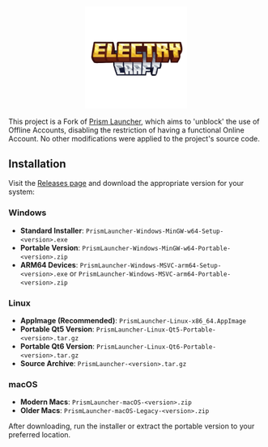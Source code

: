 <p align="center">
<picture>
  <source media="(prefers-color-scheme: dark)" srcset="/program_info/org.prismlauncher.PrismLauncher.logo-darkmode.svg">
  <source media="(prefers-color-scheme: light)" srcset="/program_info/org.prismlauncher.PrismLauncher.logo.svg">
  <img alt="Prism Launcher" src="/program_info/org.prismlauncher.PrismLauncher.logo.svg" width="40%">
</picture>
</p>

This project is a Fork of [Prism Launcher](https://github.com/PrismLauncher/PrismLauncher), which aims to 'unblock' the use of Offline Accounts, disabling the restriction of having a functional Online Account. No other modifications were applied to the project's source code.

## Installation

Visit the [Releases page](https://github.com/Diegiwg/PrismLauncher-Cracked/releases/) and download the appropriate version for your system:

### Windows
- **Standard Installer**: `PrismLauncher-Windows-MinGW-w64-Setup-<version>.exe`
- **Portable Version**: `PrismLauncher-Windows-MinGW-w64-Portable-<version>.zip`
- **ARM64 Devices**: `PrismLauncher-Windows-MSVC-arm64-Setup-<version>.exe` or `PrismLauncher-Windows-MSVC-arm64-Portable-<version>.zip`

### Linux
- **AppImage (Recommended)**: `PrismLauncher-Linux-x86_64.AppImage`
- **Portable Qt5 Version**: `PrismLauncher-Linux-Qt5-Portable-<version>.tar.gz`
- **Portable Qt6 Version**: `PrismLauncher-Linux-Qt6-Portable-<version>.tar.gz`
- **Source Archive**: `PrismLauncher-<version>.tar.gz`

### macOS
- **Modern Macs**: `PrismLauncher-macOS-<version>.zip`
- **Older Macs**: `PrismLauncher-macOS-Legacy-<version>.zip`

After downloading, run the installer or extract the portable version to your preferred location.
